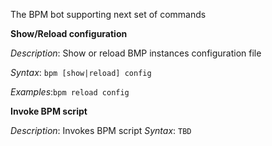 The BPM bot supporting next set of commands

**Show/Reload configuration**

_Description_: Show or reload BMP instances configuration file

_Syntax_: `bpm [show|reload] config`

_Examples_:`bpm reload config`

**Invoke BPM script**

_Description_: Invokes BPM script
_Syntax_: `TBD`
